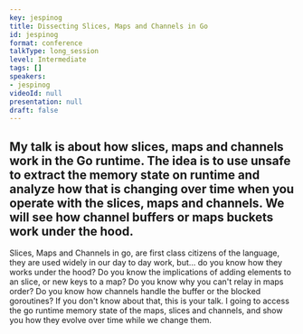 ```yaml
---
key: jespinog
title: Dissecting Slices, Maps and Channels in Go
id: jespinog
format: conference
talkType: long_session
level: Intermediate
tags: []
speakers:
- jespinog
videoId: null
presentation: null
draft: false
---
```

My talk is about how slices, maps and channels work in the Go runtime. The idea is to use unsafe to extract the memory state on runtime and analyze how that is changing over time when you operate with the slices, maps and channels. We will see how channel buffers or maps buckets work under the hood.
---
Slices, Maps and Channels in go, are first class citizens of the language, they are used widely in our day to day work, but... do you know how they works under the hood? Do you know the implications of adding elements to an slice, or new keys to a map? Do you know why you can't relay in maps order? Do you know how channels handle the buffer or the blocked goroutines? If you don't know about that, this is your talk. I going to access the go runtime memory state of the maps, slices and channels, and show you how they evolve over time while we change them.